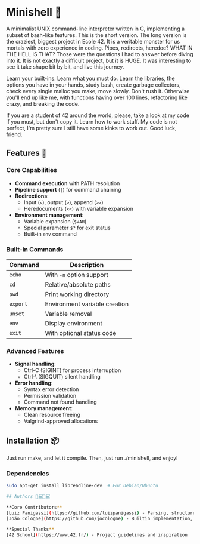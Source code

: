 # Minishell 🔧

A minimalist UNIX command-line interpreter written in C, implementing a subset of bash-like features. This
is the short version. The long version is the craziest, biggest project in Ecole 42. It is a veritable monster
for us mortals with zero experience in coding. Pipes, redirects, heredoc? WHAT IN THE HELL IS THAT? Those were the
questions I had to answer before diving into it. It is not exactly a difficult project, but it is HUGE. It was
interesting to see it take shape bit by bit, and live this journey.

Learn your built-ins. Learn what you must do. Learn the libraries, the options you have in your hands, study bash,
create garbage collectors, check every single malloc you make, move slowly. Don't rush it. Otherwise you'll end up
like me, with functions having over 100 lines, refactoring like crazy, and breaking the code.

If you are a student of 42 around the world, please, take a look at my code if you must, but don't copy it. Learn
how to work stuff. My code is not perfect, I'm pretty sure I still have some kinks to work out. Good luck, friend.

## Features 🚀

### Core Capabilities
- **Command execution** with PATH resolution
- **Pipeline support** (`|`) for command chaining
- **Redirections**:
  - Input (`<`), output (`>`), append (`>>`)
  - Heredocuments (`<<`) with variable expansion
- **Environment management**:
  - Variable expansion (`$VAR`)
  - Special parameter `$?` for exit status
  - Built-in `env` command

### Built-in Commands
| Command    | Description                     |
|------------|---------------------------------|
| `echo`     | With `-n` option support       |
| `cd`       | Relative/absolute paths        |
| `pwd`      | Print working directory        |
| `export`   | Environment variable creation  |
| `unset`    | Variable removal               |
| `env`      | Display environment            |
| `exit`     | With optional status code      |

### Advanced Features
- **Signal handling**:
  - Ctrl-C (SIGINT) for process interruption
  - Ctrl-\ (SIGQUIT) silent handling
- **Error handling**:
  - Syntax error detection
  - Permission validation
  - Command not found handling
- **Memory management**:
  - Clean resource freeing
  - Valgrind-approved allocations

## Installation 📦

Just run make, and let it compile. Then, just run ./minishell, and enjoy!

### Dependencies
```bash
sudo apt-get install libreadline-dev  # For Debian/Ubuntu

## Authors 👩💻👨💻

**Core Contributors**  
[Luiz Panigassi](https://github.com/luizpanigassi) - Parsing, structure, signal handling 
[João Cologne](https://github.com/jocologne) - Builtin implementation, refactoring, garbage collection

**Special Thanks**  
[42 School](https://www.42.fr/) - Project guidelines and inspiration
